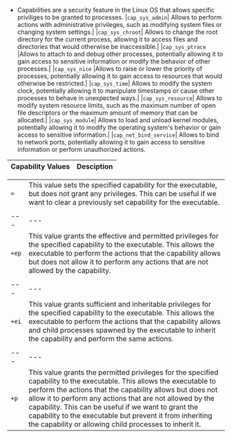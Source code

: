 - Capabilities are a security feature in the Linux OS that allows specific priviliges to be granted to processes.
|`cap_sys_admin`|
Allows to perform actions with administrative privileges, such as modifying system files or changing system settings.|
|`cap_sys_chroot`|
Allows to change the root directory for the current process, allowing it to access files and directories that would otherwise be inaccessible.|
|`cap_sys_ptrace`
|Allows to attach to and debug other processes, potentially allowing it to gain access to sensitive information or modify the behavior of other processes.|
|`cap_sys_nice`
|Allows to raise or lower the priority of processes, potentially allowing it to gain access to resources that would otherwise be restricted.|
|`cap_sys_time`|
Allows to modify the system clock, potentially allowing it to manipulate timestamps or cause other processes to behave in unexpected ways.|
|`cap_sys_resource`|
Allows to modify system resource limits, such as the maximum number of open file descriptors or the maximum amount of memory that can be allocated.|
|`cap_sys_module`|
Allows to load and unload kernel modules, potentially allowing it to modify the operating system's behavior or gain access to sensitive information.|
|`cap_net_bind_service`|
Allows to bind to network ports, potentially allowing it to gain access to sensitive information or perform unauthorized actions.

|**Capability Values**|**Desciption**|
|---|---|

|   |   |
|---|---|
|`=`|This value sets the specified capability for the executable, but does not grant any privileges. This can be useful if we want to clear a previously set capability for the executable.|
|   |   |
|---|---|
|`+ep`|This value grants the effective and permitted privileges for the specified capability to the executable. This allows the executable to perform the actions that the capability allows but does not allow it to perform any actions that are not allowed by the capability.|
|   |   |
|---|---|
|`+ei`|This value grants sufficient and inheritable privileges for the specified capability to the executable. This allows the executable to perform the actions that the capability allows and child processes spawned by the executable to inherit the capability and perform the same actions.|
|   |   |
|---|---|
|`+p`|This value grants the permitted privileges for the specified capability to the executable. This allows the executable to perform the actions that the capability allows but does not allow it to perform any actions that are not allowed by the capability. This can be useful if we want to grant the capability to the executable but prevent it from inheriting the capability or allowing child processes to inherit it.|

